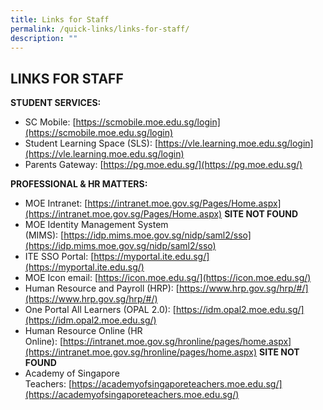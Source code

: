 ```yaml
---
title: Links for Staff
permalink: /quick-links/links-for-staff/
description: ""
---
```

## LINKS FOR STAFF

**STUDENT SERVICES:**

*   SC Mobile: [https://scmobile.moe.edu.sg/login](https://scmobile.moe.edu.sg/login)
*   Student Learning Space (SLS): [https://vle.learning.moe.edu.sg/login](https://vle.learning.moe.edu.sg/login)
*   Parents Gateway: [https://pg.moe.edu.sg/](https://pg.moe.edu.sg/)

**PROFESSIONAL & HR MATTERS:**

*   MOE Intranet: [https://intranet.moe.gov.sg/Pages/Home.aspx](https://intranet.moe.gov.sg/Pages/Home.aspx) **SITE NOT FOUND**
*   MOE Identity Management System (MIMS): [https://idp.mims.moe.gov.sg/nidp/saml2/sso](https://idp.mims.moe.gov.sg/nidp/saml2/sso)
*   ITE SSO Portal: [https://myportal.ite.edu.sg/](https://myportal.ite.edu.sg/)
*   MOE Icon email: [https://icon.moe.edu.sg/](https://icon.moe.edu.sg/)
*   Human Resource and Payroll (HRP): [https://www.hrp.gov.sg/hrp/#/](https://www.hrp.gov.sg/hrp/#/)
*   One Portal All Learners (OPAL 2.0): [https://idm.opal2.moe.edu.sg/](https://idm.opal2.moe.edu.sg/)
*   Human Resource Online (HR Online): [https://intranet.moe.gov.sg/hronline/pages/home.aspx](https://intranet.moe.gov.sg/hronline/pages/home.aspx) **SITE NOT FOUND**
*   Academy of Singapore Teachers: [https://academyofsingaporeteachers.moe.edu.sg/](https://academyofsingaporeteachers.moe.edu.sg/)